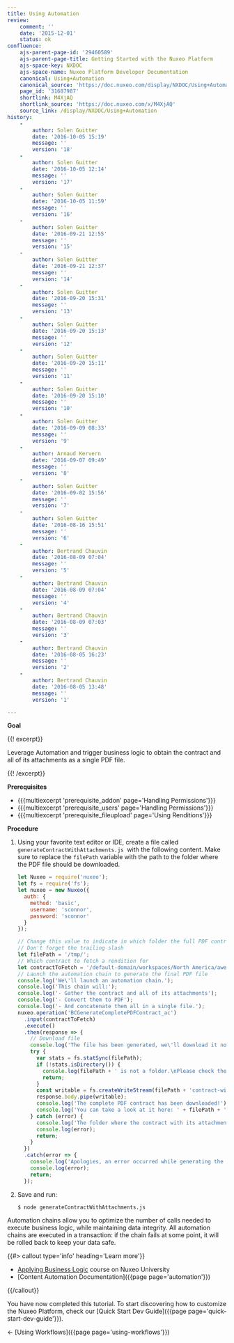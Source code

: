 ```yaml
---
title: Using Automation
review:
    comment: ''
    date: '2015-12-01'
    status: ok
confluence:
    ajs-parent-page-id: '29460589'
    ajs-parent-page-title: Getting Started with the Nuxeo Platform
    ajs-space-key: NXDOC
    ajs-space-name: Nuxeo Platform Developer Documentation
    canonical: Using+Automation
    canonical_source: 'https://doc.nuxeo.com/display/NXDOC/Using+Automation'
    page_id: '31687987'
    shortlink: M4XjAQ
    shortlink_source: 'https://doc.nuxeo.com/x/M4XjAQ'
    source_link: /display/NXDOC/Using+Automation
history:
    - 
        author: Solen Guitter
        date: '2016-10-05 15:19'
        message: ''
        version: '18'
    - 
        author: Solen Guitter
        date: '2016-10-05 12:14'
        message: ''
        version: '17'
    - 
        author: Solen Guitter
        date: '2016-10-05 11:59'
        message: ''
        version: '16'
    - 
        author: Solen Guitter
        date: '2016-09-21 12:55'
        message: ''
        version: '15'
    - 
        author: Solen Guitter
        date: '2016-09-21 12:37'
        message: ''
        version: '14'
    - 
        author: Solen Guitter
        date: '2016-09-20 15:31'
        message: ''
        version: '13'
    - 
        author: Solen Guitter
        date: '2016-09-20 15:13'
        message: ''
        version: '12'
    - 
        author: Solen Guitter
        date: '2016-09-20 15:11'
        message: ''
        version: '11'
    - 
        author: Solen Guitter
        date: '2016-09-20 15:10'
        message: ''
        version: '10'
    - 
        author: Solen Guitter
        date: '2016-09-09 08:33'
        message: ''
        version: '9'
    - 
        author: Arnaud Kervern
        date: '2016-09-07 09:49'
        message: ''
        version: '8'
    - 
        author: Solen Guitter
        date: '2016-09-02 15:56'
        message: ''
        version: '7'
    - 
        author: Solen Guitter
        date: '2016-08-16 15:51'
        message: ''
        version: '6'
    - 
        author: Bertrand Chauvin
        date: '2016-08-09 07:04'
        message: ''
        version: '5'
    - 
        author: Bertrand Chauvin
        date: '2016-08-09 07:04'
        message: ''
        version: '4'
    - 
        author: Bertrand Chauvin
        date: '2016-08-09 07:03'
        message: ''
        version: '3'
    - 
        author: Bertrand Chauvin
        date: '2016-08-05 16:23'
        message: ''
        version: '2'
    - 
        author: Bertrand Chauvin
        date: '2016-08-05 13:48'
        message: ''
        version: '1'

---
```

**Goal**

{{! excerpt}}

Leverage Automation and trigger business logic to obtain the contract and all of its attachments as a single PDF file.

{{! /excerpt}}

**Prerequisites**

*   {{{multiexcerpt 'prerequisite_addon' page='Handling Permissions'}}}
*   {{{multiexcerpt 'prerequisite_users' page='Handling Permissions'}}}
*   {{{multiexcerpt 'prerequisite_fileupload' page='Using Renditions'}}}

**Procedure**

1.  Using your favorite text editor or IDE, create a file called `generateContractWithAttachments.js`&nbsp; with the following content. Make sure to replace the `filePath` variable with the path to the folder where the PDF file should be downloaded.

    ```js
    let Nuxeo = require('nuxeo');
    let fs = require('fs');
    let nuxeo = new Nuxeo({
      auth: {
        method: 'basic',
        username: 'sconnor',
        password: 'sconnor'
      }
    });

    // Change this value to indicate in which folder the full PDF contract should be downloaded
    // Don't forget the trailing slash
    let filePath = '/tmp/';
    // Which contract to fetch a rendition for
    let contractToFetch = '/default-domain/workspaces/North America/awesome-tech/awesome-contract';
    // Launch the automation chain to generate the final PDF file
    console.log('We\'ll launch an automation chain.');
    console.log('This chain will:');
    console.log('- Gather the contract and all of its attachments');
    console.log('- Convert them to PDF');
    console.log('- And concatenate them all in a single file.');
    nuxeo.operation('BCGenerateCompletePDFContract_ac')
      .input(contractToFetch)
      .execute()
      .then(response => {
        // Download file
        console.log('The file has been generated, we\'ll download it now.');
        try {
          var stats = fs.statSync(filePath);
          if (!stats.isDirectory()) {
            console.log(filePath + ' is not a folder.\nPlease check the filePath variable (currently set to: ' + filePath + ')\nand make sure you have the proper rights on that folder.');
            return;
          }
          const writable = fs.createWriteStream(filePath + 'contract-with-attachments.pdf');
          response.body.pipe(writable);
          console.log('The complete PDF contract has been downloaded!');
          console.log('You can take a look at it here: ' + filePath + 'contract-with-attachments.pdf')
        } catch (error) {
          console.log('The folder where the contract with its attachments should be downloaded cannot be accessed.\nPlease check the filePath variable (currently set to: ' + filePath + ')\nand make sure you have write access on that folder.');
          console.log(error);
          return;
        }
      })
      .catch(error => {
        console.log('Apologies, an error occurred while generating the final PDF file.');
        console.log(error);
        return;
      });

    ```

2.  Save and run:

    ```
    $ node generateContractWithAttachments.js
    ```

Automation chains allow you to optimize the number of calls needed to execute business logic, while maintaining data integrity. All automation chains are executed in a transaction: if the chain fails at some point, it will be rolled back to keep your data safe.

{{#> callout type='info' heading='Learn more'}}

*   [Applying Business Logic](https://university.nuxeo.io/nuxeo/university/#!/course/applying-business-logic) course on Nuxeo University
*   [Content Automation Documentation]({{page page='automation'}})

{{/callout}}

You have now completed this tutorial. To start discovering how to customize the Nuxeo Platform, check our [Quick Start Dev Guide]({{page page='quick-start-dev-guide'}}).

&larr; [Using Workflows]({{page page='using-workflows'}})